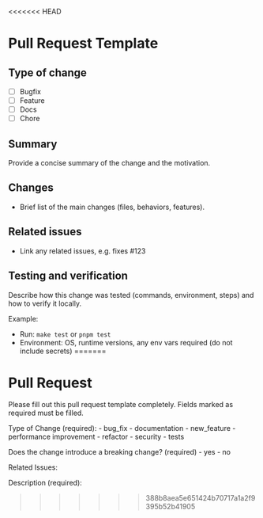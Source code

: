 <<<<<<< HEAD
# Pull Request Template

## Type of change

- [ ] Bugfix
- [ ] Feature
- [ ] Docs
- [ ] Chore

## Summary

Provide a concise summary of the change and the motivation.

## Changes

- Brief list of the main changes (files, behaviors, features).

## Related issues

- Link any related issues, e.g. fixes #123

## Testing and verification

Describe how this change was tested (commands, environment, steps) and how to verify it locally.

Example:

- Run: `make test` or `pnpm test`
- Environment: OS, runtime versions, any env vars required (do not include secrets)
=======
# Pull Request

Please fill out this pull request template completely. Fields marked as required must be filled.

Type of Change (required):
        - bug_fix
        - documentation
        - new_feature
        - performance improvement
        - refactor
        - security
        - tests

Does the change introduce a breaking change? (required)
        - yes
        - no

Related Issues:

Description (required):
>>>>>>> 388b8aea5e651424b70717a1a2f9395b52b41905
